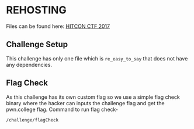 # REHOSTING

Files can be found here: [HITCON CTF 2017](https://github.com/sajjadium/ctf-archives/blob/main/ctfs/HITCON/2017/Quals/re_easy_to_say)

## Challenge Setup
This challenge has only one file which is `re_easy_to_say` that does not have any dependencies.

## Flag Check
As this challenge has its own custom flag so we use a simple flag check binary where the hacker can inputs the challenge flag and get the pwn.college flag.
Command to run flag check-
```
/challenge/flagCheck
```
